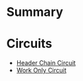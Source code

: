 # Summary

# Circuits
- [Header Chain Circuit](header-chain-circuit.md)
- [Work Only Circuit](work-only-circuit.md)